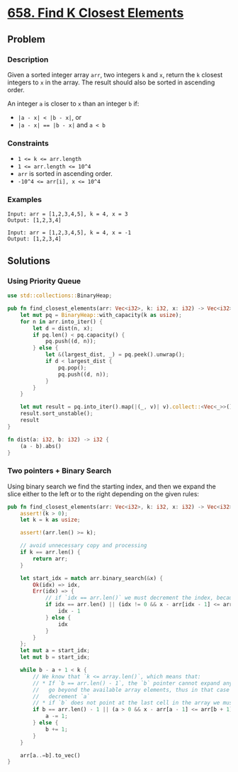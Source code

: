 # [658. Find K Closest Elements](https://leetcode.com/problems/find-k-closest-elements/)

## Problem

### Description

Given a sorted integer array `arr`, two integers `k` and `x`, return the `k`
closest integers to `x` in the array. The result should also be sorted in
ascending order.

An integer `a` is closer to `x` than an integer `b` if:

* `|a - x| < |b - x|`, or
* `|a - x| == |b - x|` and `a < b`

### Constraints

* `1 <= k <= arr.length`
* `1 <= arr.length <= 10^4`
* `arr` is sorted in ascending order.
* `-10^4 <= arr[i], x <= 10^4`

### Examples

```text
Input: arr = [1,2,3,4,5], k = 4, x = 3
Output: [1,2,3,4]
```

```text
Input: arr = [1,2,3,4,5], k = 4, x = -1
Output: [1,2,3,4]
```

## Solutions

### Using Priority Queue

```rust
use std::collections::BinaryHeap;

pub fn find_closest_elements(arr: Vec<i32>, k: i32, x: i32) -> Vec<i32> {
    let mut pq = BinaryHeap::with_capacity(k as usize);
    for n in arr.into_iter() {
        let d = dist(n, x);
        if pq.len() < pq.capacity() {
            pq.push((d, n));
        } else {
            let &(largest_dist, _) = pq.peek().unwrap();
            if d < largest_dist {
                pq.pop();
                pq.push((d, n));
            }
        }
    }

    let mut result = pq.into_iter().map(|(_, v)| v).collect::<Vec<_>>();
    result.sort_unstable();
    result
}

fn dist(a: i32, b: i32) -> i32 {
    (a - b).abs()
}
```

### Two pointers + Binary Search

Using binary search we find the starting index, and then we expand the slice
either to the left or to the right depending on the given rules:

```rust
pub fn find_closest_elements(arr: Vec<i32>, k: i32, x: i32) -> Vec<i32> {
    assert!(k > 0);
    let k = k as usize;

    assert!(arr.len() >= k);

    // avoid unnecessary copy and processing
    if k == arr.len() {
        return arr;
    }

    let start_idx = match arr.binary_search(&x) {
        Ok(idx) => idx,
        Err(idx) => {
            // if `idx == arr.len()` we must decrement the index, because it's outside of the array
            if idx == arr.len() || (idx != 0 && x - arr[idx - 1] <= arr[idx] - x) {
                idx - 1
            } else {
                idx
            }
        }
    };
    let mut a = start_idx;
    let mut b = start_idx;

    while b - a + 1 < k {
        // We know that `k <= array.len()`, which means that:
        // * If `b == arr.len() - 1`, the `b` pointer cannot expand anymore because it will
        //   go beyond the available array elements, thus in that case it's always safe to
        //   decrement `a`
        // * if `b` does not point at the last cell in the array we must always check that `a` is positive`
        if b == arr.len() - 1 || (a > 0 && x - arr[a - 1] <= arr[b + 1] - x) {
            a -= 1;
        } else {
            b += 1;
        }
    }

    arr[a..=b].to_vec()
}
```
